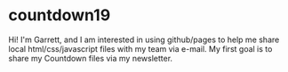 # countdown19
Hi! I'm Garrett, and I am interested in using github/pages to help me share local html/css/javascript files with my team via e-mail. My first goal is to share my  Countdown files via my newsletter. 
